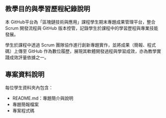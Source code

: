 ## 教學目的與學習歷程紀錄說明

本 GitHub平台為「區塊鏈技術與應用」課程學生期末專題成果管理平台，整合 Scrum 開發流程與 GitHub 版本控管，記錄學生於課程中的學習歷程與專業技能發展。

學生於課程中透過 Scrum 團隊協作進行創新專題實作，並將成果（簡報、程式碼）上傳至 GitHub 作為數位履歷，展現其軟體開發過程與學習成效，亦為教學實踐成效評量依據之一。

## 專案資料說明

每位學生資料夾內包含：
- README.md：專題簡介與說明
- 專題簡報檔案
- 專案程式碼
